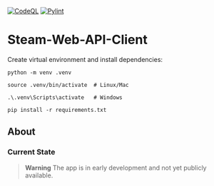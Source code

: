 [![CodeQL](https://github.com/neolouker/Steam-Web-API-Client/actions/workflows/codeql.yml/badge.svg)](https://github.com/neolouker/Steam-Web-API-Client/actions/workflows/codeql.yml)
[![Pylint](https://github.com/neolouker/Steam-Web-API-Client/actions/workflows/pylint.yml/badge.svg)](https://github.com/neolouker/Steam-Web-API-Client/actions/workflows/pylint.yml)

# Steam-Web-API-Client

Create virtual environment and install dependencies:
```command
python -m venv .venv

source .venv/bin/activate  # Linux/Mac

.\.venv\Scripts\activate   # Windows

pip install -r requirements.txt
```

## About

### Current State

> **Warning**
> The app is in early development and not yet publicly available.
